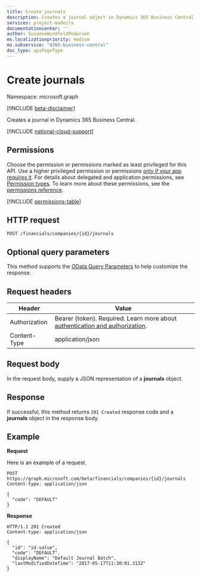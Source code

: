 ```yaml
---
title: Create journals
description: Creates a journal object in Dynamics 365 Business Central.
services: project-madeira
documentationcenter: ''
author: SusanneWindfeldPedersen
ms.localizationpriority: medium
ms.subservice: "d365-business-central"
doc_type: apiPageType
---
```


# Create journals

Namespace: microsoft.graph

[!INCLUDE [beta-disclaimer](../../includes/beta-disclaimer.md)]

Creates a journal in Dynamics 365 Business Central.

[!INCLUDE [national-cloud-support](../../includes/global-only.md)]

## Permissions
Choose the permission or permissions marked as least privileged for this API. Use a higher privileged permission or permissions [only if your app requires it](/graph/permissions-overview#best-practices-for-using-microsoft-graph-permissions). For details about delegated and application permissions, see [Permission types](/graph/permissions-overview#permission-types). To learn more about these permissions, see the [permissions reference](/graph/permissions-reference).

<!-- { "blockType": "permissions", "name": "dynamics_create_journal" } -->
[!INCLUDE [permissions-table](../includes/permissions/dynamics-create-journal-permissions.md)]

## HTTP request

```http
POST /financials/companies/{id}/journals
```

## Optional query parameters
This method supports the [OData Query Parameters](/graph/query-parameters) to help customize the response.

## Request headers
|Header        |Value                     |
|--------------|--------------------------|
|Authorization|Bearer {token}. Required. Learn more about [authentication and authorization](/graph/auth/auth-concepts).|
|Content-Type  |application/json          |

## Request body
In the request body, supply a JSON representation of a **journals** object.

## Response
If successful, this method returns ```201 Created``` response code and a **journals** object in the response body.

## Example

**Request**

Here is an example of a request.

```http
POST https://graph.microsoft.com/beta/financials/companies/{id}/journals
Content-type: application/json

{
  "code": "DEFAULT"
}
```

**Response**

```http
HTTP/1.1 201 Created
Content-type: application/json

{
  "id": "id-value",
  "code": "DEFAULT",
  "displayName": "Default Journal Batch",
  "lastModifiedDateTime": "2017-05-17T11:30:01.313Z"
}
```



